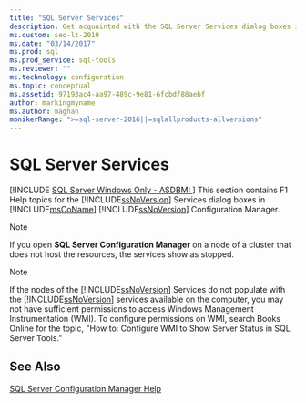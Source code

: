 ```yaml
---
title: "SQL Server Services"
description: Get acquainted with the SQL Server Services dialog boxes in Microsoft SQL Server Configuration Manager.
ms.custom: seo-lt-2019
ms.date: "03/14/2017"
ms.prod: sql
ms.prod_service: sql-tools
ms.reviewer: ""
ms.technology: configuration
ms.topic: conceptual
ms.assetid: 97193ac4-aa97-489c-9e81-6fcbdf88aebf
author: markingmyname
ms.author: maghan
monikerRange: ">=sql-server-2016||=sqlallproducts-allversions"
---
```

# SQL Server Services
[!INCLUDE [SQL Server Windows Only - ASDBMI ](../../includes/applies-to-version/sql-windows-only-asdbmi.md)]
  This section contains F1 Help topics for the [!INCLUDE[ssNoVersion](../../includes/ssnoversion-md.md)] Services dialog boxes in [!INCLUDE[msCoName](../../includes/msconame-md.md)] [!INCLUDE[ssNoVersion](../../includes/ssnoversion-md.md)] Configuration Manager.  
  
> [!NOTE]  
>  If you open **SQL Server Configuration Manager** on a node of a cluster that does not host the resources, the services show as stopped.  
  
> [!NOTE]  
>  If the nodes of the [!INCLUDE[ssNoVersion](../../includes/ssnoversion-md.md)] Services do not populate with the [!INCLUDE[ssNoVersion](../../includes/ssnoversion-md.md)] services available on the computer, you may not have sufficient permissions to access Windows Management Instrumentation (WMI). To configure permissions on WMI, search Books Online for the topic, "How to: Configure WMI to Show Server Status in SQL Server Tools."  
  
## See Also  
 [SQL Server Configuration Manager Help](../../tools/configuration-manager/sql-server-configuration-manager-help.md)  
  
  

